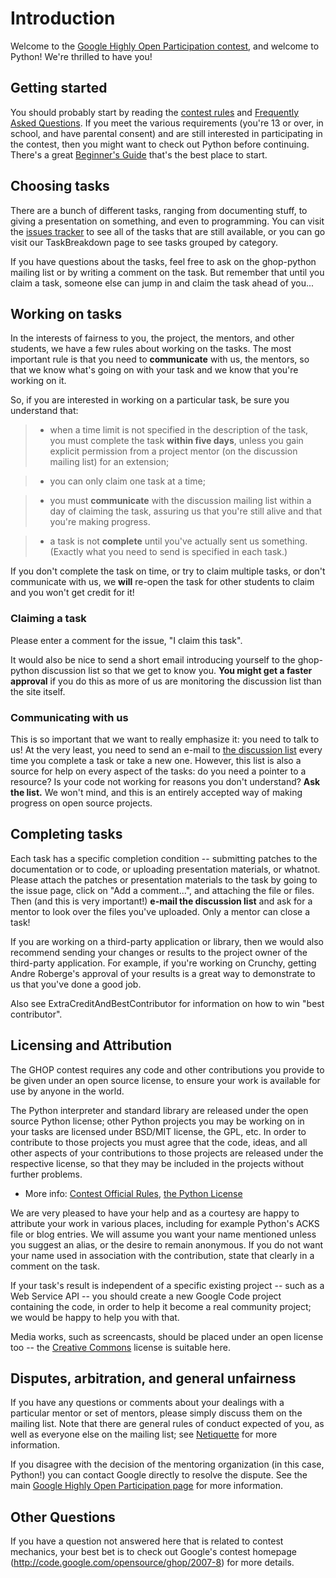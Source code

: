 # Introduction #

Welcome to the [Google Highly Open Participation contest](http://code.google.com/opensource/ghop/2007-8), and welcome to Python!  We're thrilled to have you!

## Getting started ##

You should probably start by reading the [contest rules](http://code.google.com/opensource/ghop/2007-8/rules.html) and [Frequently Asked Questions](http://groups.google.com/group/sockhoppers/web/ghop-faqs?hl=en).  If you meet the various requirements (you're 13 or over, in school, and have parental consent) and are still interested in participating in the contest, then you might want to check out Python before continuing.  There's a great [Beginner's Guide](http://wiki.python.org/moin/BeginnersGuide)
that's the best place to start.

## Choosing tasks ##

There are a bunch of different tasks, ranging from documenting stuff, to giving a presentation on something, and even to programming.  You can visit the [issues tracker](http://code.google.com/p/google-highly-open-participation-psf/issues/list) to see all of the tasks that are still available, or you can go visit our TaskBreakdown page to see tasks grouped by category.

If you have questions about the tasks, feel free to ask on the ghop-python mailing
list or by writing a comment on the task.  But remember that until you claim a task, someone else can jump in and claim the task ahead of you...

## Working on tasks ##

In the interests of fairness to you, the project, the mentors, and other students, we
have a few rules about working on the tasks.  The most important rule is that you need to **communicate** with us, the mentors, so that we know what's going on with your task and we  know that you're working on it.

So, if you are interested in working on a particular task, be sure you understand that:

> - when a time limit is not specified in the description of the task, you must complete the task **within five days**, unless you gain explicit permission from a project mentor (on the discussion mailing list) for an extension;

> - you can only claim one task at a time;

> - you must **communicate** with the discussion mailing list within a day of claiming the task, assuring us that you're still alive and that you're making progress.

> - a task is not **complete** until you've actually sent us something.  (Exactly what you need to send is specified in each task.)

If you don't complete the task on time, or try to claim multiple tasks, or don't communicate with us, we **will** re-open the task for other students to claim and you won't get credit for it!

### Claiming a task ###

Please enter a comment for the issue, "I claim this task".

It would also be nice to send a short email introducing yourself to the ghop-python discussion list so that we get to know you. **You might get a faster approval** if you do this as more of us are monitoring the discussion list than the site itself.

### Communicating with us ###

This is so important that we want to really emphasize it: you need to talk to us!
At the very least, you need to send an e-mail to [the discussion list](http://groups.google.com/group/ghop-python) every time you complete a task or take a new one.  However, this list is also a source for help on every aspect of the tasks: do you need a pointer to a resource?  Is your code not working for reasons you don't understand? **Ask the list.**  We won't mind, and this is an entirely accepted way of making progress on open source projects.

## Completing tasks ##

Each task has a specific completion condition -- submitting patches to the documentation or to code, or uploading presentation materials, or whatnot.  Please attach the patches or presentation materials to the task by going to the issue page, click on "Add a comment...", and attaching the file or files.  Then (and this is very important!) **e-mail the discussion list** and ask for a mentor to look over the files you've uploaded.  Only a mentor can close a task!

If you are working on a third-party application or library, then we would also recommend
sending your changes or results to the project owner of the third-party application.  For example, if you're working on Crunchy, getting Andre Roberge's approval of your results is a great way to demonstrate to us that you've done a good job.

Also see ExtraCreditAndBestContributor for information on how to win "best contributor".

## Licensing and Attribution ##

The GHOP contest requires any code and other contributions you provide to be given under an open source license, to ensure your work is available for use by anyone in the world.

The Python interpreter and standard library are released under the open source Python license; other Python projects you may be working on in your tasks are licensed under BSD/MIT license, the GPL, etc. In order to contribute to those projects you must agree that the code, ideas, and all other aspects of your contributions to those projects are released under the respective license, so that they may be included in the projects without further problems.
  * More info: [Contest Official Rules](http://code.google.com/opensource/ghop/2007-8/rules.html), [the Python License](http://docs.python.org/lib/node952.html)

We are very pleased to have your help and as a courtesy are happy to attribute your work in various places, including for example Python's ACKS file or blog entries. We will assume you want your name mentioned unless you suggest an alias, or the desire to remain anonymous.  If you do not want your name used in association with the contribution, state that clearly in a comment on the task.

If your task's result is independent of a specific existing project -- such as a Web Service API -- you should create a new Google Code project containing the code, in order to help it become a real community project; we would be happy to help you with that.

Media works, such as screencasts, should be placed under an open license too -- the [Creative Commons](http://creativecommons.org/license/) license is suitable here.

## Disputes, arbitration, and general unfairness ##

If you have any questions or comments about your dealings with a particular mentor or set of mentors, please simply discuss them on the mailing list.  Note that there are general rules of conduct expected of you, as well as everyone else on the mailing list; see [Netiquette](http://www.albion.com/netiquette/) for more information.

If you disagree with the decision of the mentoring organization (in this case, Python!) you can contact Google directly to resolve the dispute.  See the main [Google Highly Open Participation page](http://code.google.com/opensource/ghop/2007-8) for more information.

## Other Questions ##

If you have a question not answered here that is related to contest mechanics, your best bet is to check out Google's contest homepage (http://code.google.com/opensource/ghop/2007-8) for more details.
